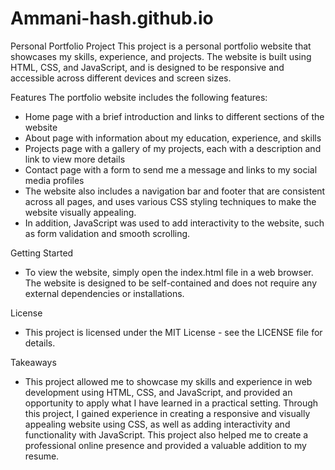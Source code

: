 # Ammani-hash.github.io

Personal Portfolio Project
This project is a personal portfolio website that showcases my skills, experience, and projects. The website is built using HTML, CSS, and JavaScript, and is designed to be 
responsive and accessible across different devices and screen sizes.

Features
The portfolio website includes the following features:

- Home page with a brief introduction and links to different sections of the website
- About page with information about my education, experience, and skills
- Projects page with a gallery of my projects, each with a description and link to view more details
- Contact page with a form to send me a message and links to my social media profiles
- The website also includes a navigation bar and footer that are consistent across all pages, and uses various CSS styling techniques to make the website visually appealing. 
- In addition, JavaScript was used to add interactivity to the website, such as form validation and smooth scrolling.

Getting Started
- To view the website, simply open the index.html file in a web browser. The website is designed to be self-contained and does not require any external dependencies 
or installations.

License
- This project is licensed under the MIT License - see the LICENSE file for details.

Takeaways
- This project allowed me to showcase my skills and experience in web development using HTML, CSS, and JavaScript, and provided an opportunity to apply what I have learned
in a practical setting. Through this project, I gained experience in creating a responsive and visually appealing website using CSS, as well as adding interactivity and
functionality with JavaScript. This project also helped me to create a professional online presence and provided a valuable addition to my resume.
